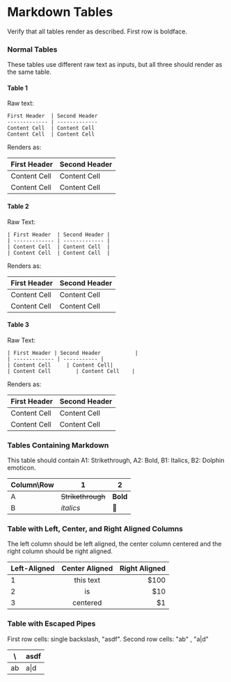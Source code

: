 # Markdown Tables

Verify that all tables render as described. First row is boldface.

### Normal Tables

These tables use different raw text as inputs, but all three should render as the same table. 

#### Table 1

Raw text:

```
First Header  | Second Header
------------- | -------------
Content Cell  | Content Cell
Content Cell  | Content Cell
```

Renders as:

First Header  | Second Header
------------- | -------------
Content Cell  | Content Cell
Content Cell  | Content Cell

#### Table 2

Raw Text:

```
| First Header  | Second Header |
| ------------- | ------------- |
| Content Cell  | Content Cell  |
| Content Cell  | Content Cell  |
```

Renders as:

| First Header  | Second Header |
| ------------- | ------------- |
| Content Cell  | Content Cell  |
| Content Cell  | Content Cell  |

#### Table 3

Raw Text:

```
| First Header | Second Header           |
| ------------- | ----------- |
| Content Cell     | Content Cell|
| Content Cell        | Content Cell    |
```

Renders as:

| First Header | Second Header           |
| ------------- | ----------- |
| Content Cell     | Content Cell|
| Content Cell        | Content Cell    |

### Tables Containing Markdown

This table should contain A1: Strikethrough, A2: Bold, B1: Italics, B2: Dolphin emoticon.

| Column\Row | 1 | 2 |
| ------------- | ------------- |------------- |
| A | ~~Strikethrough~~ | **Bold** |
| B | _italics_  | :dolphin: |

### Table with Left, Center, and Right Aligned Columns

The left column should be left aligned, the center column centered and the right column should be right aligned. 

| Left-Aligned  | Center Aligned  | Right Aligned |
| :------------ |:---------------:| -----:|
| 1 | this text       |  $100 |
| 2 | is              |   $10 |
| 3 | centered        |    $1 |

### Table with Escaped Pipes

First row cells: single backslash, "asdf". Second row cells: "ab" , "a|d"

| \\ | asdf|
|----|-----|
| ab | a\|d|
